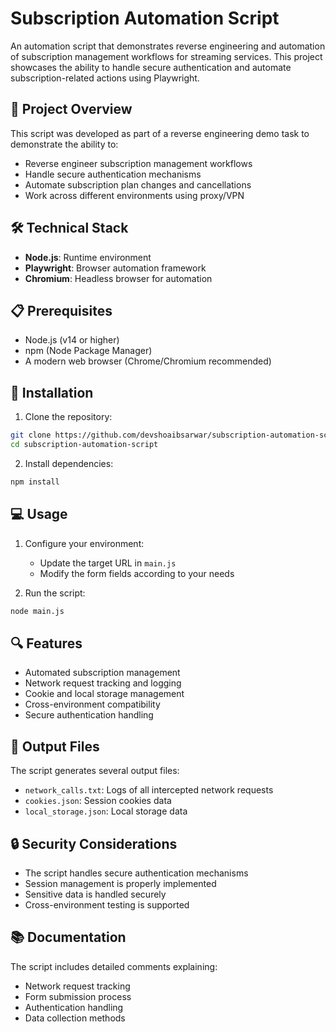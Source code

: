 # Subscription Automation Script

An automation script that demonstrates reverse engineering and automation of subscription management workflows for streaming services. This project showcases the ability to handle secure authentication and automate subscription-related actions using Playwright.

## 🎯 Project Overview

This script was developed as part of a reverse engineering demo task to demonstrate the ability to:
- Reverse engineer subscription management workflows
- Handle secure authentication mechanisms
- Automate subscription plan changes and cancellations
- Work across different environments using proxy/VPN

## 🛠️ Technical Stack

- **Node.js**: Runtime environment
- **Playwright**: Browser automation framework
- **Chromium**: Headless browser for automation

## 📋 Prerequisites

- Node.js (v14 or higher)
- npm (Node Package Manager)
- A modern web browser (Chrome/Chromium recommended)

## 🚀 Installation

1. Clone the repository:
```bash
git clone https://github.com/devshoaibsarwar/subscription-automation-script.git
cd subscription-automation-script
```

2. Install dependencies:
```bash
npm install
```

## 💻 Usage

1. Configure your environment:
   - Update the target URL in `main.js`
   - Modify the form fields according to your needs

2. Run the script:
```bash
node main.js
```

## 🔍 Features

- Automated subscription management
- Network request tracking and logging
- Cookie and local storage management
- Cross-environment compatibility
- Secure authentication handling

## 📝 Output Files

The script generates several output files:
- `network_calls.txt`: Logs of all intercepted network requests
- `cookies.json`: Session cookies data
- `local_storage.json`: Local storage data

## 🔒 Security Considerations

- The script handles secure authentication mechanisms
- Session management is properly implemented
- Sensitive data is handled securely
- Cross-environment testing is supported

## 📚 Documentation

The script includes detailed comments explaining:
- Network request tracking
- Form submission process
- Authentication handling
- Data collection methods
